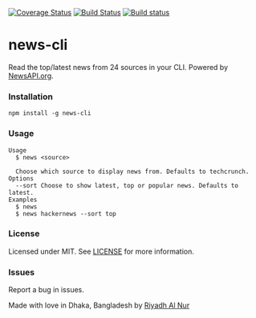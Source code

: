 [![Coverage Status](https://coveralls.io/repos/github/riyadhalnur/news-cli/badge.svg?branch=master)](https://coveralls.io/github/riyadhalnur/news-cli?branch=master) [![Build Status](https://travis-ci.org/riyadhalnur/news-cli.svg?branch=master)](https://travis-ci.org/riyadhalnur/news-cli) [![Build status](https://ci.appveyor.com/api/projects/status/7ndfb8ekaa27ajf1/branch/master?svg=true)](https://ci.appveyor.com/project/riyadhalnur/news-cli/branch/master)

news-cli
=================
Read the top/latest news from 24 sources in your CLI. Powered by [NewsAPI.org](https://newsapi.org/).  

### Installation  
`npm install -g news-cli`  

### Usage  
```shell
Usage
  $ news <source>

  Choose which source to display news from. Defaults to techcrunch.
Options
  --sort Choose to show latest, top or popular news. Defaults to latest.
Examples
  $ news
  $ news hackernews --sort top
```

### License  
Licensed under MIT. See [LICENSE](LICENSE) for more information.  

### Issues  
Report a bug in issues.   

Made with love in Dhaka, Bangladesh by [Riyadh Al Nur](https://verticalaxisbd.com)
